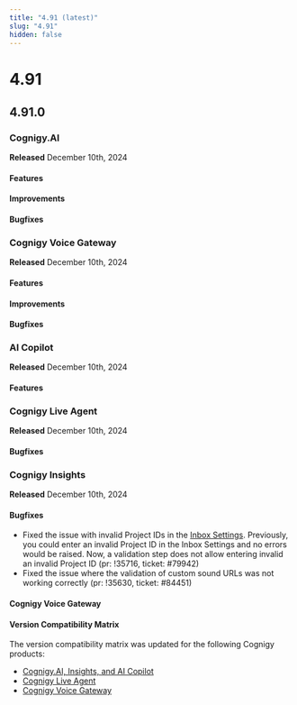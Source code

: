 ```yaml
---
title: "4.91 (latest)"
slug: "4.91"
hidden: false
---
```


# 4.91

## 4.91.0

### Cognigy.AI

**Released** December 10th, 2024

#### Features


#### Improvements


#### Bugfixes



### Cognigy Voice Gateway

**Released** December 10th, 2024

#### Features


#### Improvements


#### Bugfixes


### AI Copilot

**Released** December 10th, 2024

#### Features


### Cognigy Live Agent

**Released** December 10th, 2024

#### Bugfixes


### Cognigy Insights

**Released** December 10th, 2024

#### Bugfixes

- Fixed the issue with invalid Project IDs in the [Inbox Settings](../live-agent/settings/inboxes.md). Previously, you could enter an invalid Project ID in the Inbox Settings and no errors would be raised. Now, a validation step does not allow entering invalid an invalid Project ID (pr: !35716, ticket: #79942)
- Fixed the issue where the validation of custom sound URLs was not working correctly (pr: !35630, ticket: #84451)

#### Cognigy Voice Gateway


#### Version Compatibility Matrix

The version compatibility matrix was updated for the following Cognigy products:

- [Cognigy.AI, Insights, and AI Copilot](../ai/installation/version-compatibility-matrix.md)
- [Cognigy Live Agent](../live-agent/installation/deployment/version-compatibility-matrix.md)
- [Cognigy Voice Gateway](../voice-gateway/installation/version-compatibility-matrix.md)